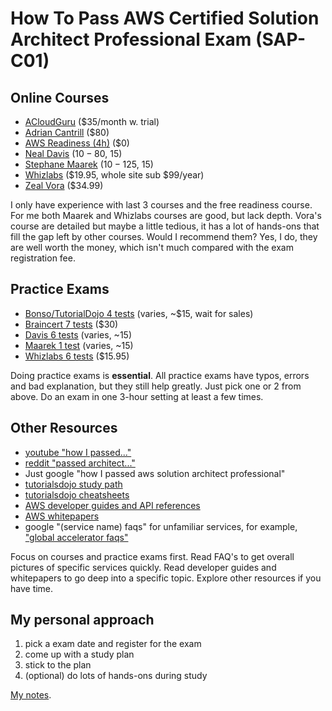 # How To Pass AWS Certified Solution Architect Professional Exam (SAP-C01) #

## Online Courses ##
* [ACloudGuru](https://acloudguru.com/course/aws-certified-solutions-architect-professional) ($35/month w. trial)
* [Adrian Cantrill](https://learn.cantrill.io/p/aws-certified-solutions-architect-professional) ($80)
* [AWS Readiness (4h)](https://www.aws.training/Details/eLearning?id=34737) ($0)
* [Neal Davis](https://www.udemy.com/course/aws-certified-solutions-architect-professional-training/) ($10-80, ~$15)
* [Stephane Maarek](https://www.udemy.com/course/aws-solutions-architect-professional/) ($10-125, ~$15)
* [Whizlabs](https://www.whizlabs.com/aws-solutions-architect-professional/) ($19.95, whole site sub $99/year)
* [Zeal Vora](https://www.udemy.com/course/aws-certified-solutions-architect-professional/) ($34.99)

I only have experience with last 3 courses and the free readiness course. For me both Maarek and Whizlabs courses are good, but lack depth.  Vora's course are detailed but maybe a little tedious, it has a lot of hands-ons that fill the gap left by other courses.  Would I recommend them? Yes, I do, they are well worth the money, which isn't much compared with the exam registration fee.

## Practice Exams ##
* [Bonso/TutorialDojo 4 tests](https://www.udemy.com/course/aws-solutions-architect-professional-practice-exams-amazon/) (varies, ~$15, wait for sales)
* [Braincert 7 tests](https://wwww.braincert.com/course/10323-AWS-Certified-Solutions-Architect-%E2%80%93-Professional-Practice-Exams) ($30)
* [Davis 6 tests](https://www.udemy.com/course/aws-certified-solutions-architect-professional-aws-practice-exams/) (varies, ~15)
* [Maarek 1 test](https://www.udemy.com/course/practice-exam-aws-certified-solutions-architect-professional/) (varies, ~15)
* [Whizlabs 6 tests](https://www.whizlabs.com/aws-solutions-architect-professional/) ($15.95)

Doing practice exams is **essential**.  All practice exams have typos, errors and bad explanation, but they still help greatly. Just pick one or 2 from above. Do an exam in one 3-hour setting at least a few times.

## Other Resources ##
* [youtube "how I passed..."](https://www.google.com/search?q=site%3Ayoutube.com+how+I+passed+aws+solution+architect+professional)
* [reddit "passed architect..."](https://www.reddit.com/r/AWSCertifications/search?q=passed+architect+professional&restrict_sr=on)
* Just google "how I passed aws solution architect professional"
* [tutorialsdojo study path](https://tutorialsdojo.com/aws-certified-solutions-architect-professional/)
* [tutorialsdojo cheatsheets](https://tutorialsdojo.com/aws-cheat-sheets/)
* [AWS developer guides and API references](https://docs.aws.amazon.com/)
* [AWS whitepapers](https://aws.amazon.com/whitepapers/)
* google "(service name) faqs" for unfamiliar services, for example, ["global accelerator faqs"](https://www.google.com/search?q=global+accelerator+faqs)

Focus on courses and practice exams first.  Read FAQ's to get overall pictures of specific services quickly.  Read developer guides and whitepapers to go deep into a specific topic. Explore other resources if you have time.

## My personal approach ##
1. pick a exam date and register for the exam
2. come up with a study plan
3. stick to the plan
4. (optional) do lots of hands-ons during study 

[My notes](my_notes.md).
